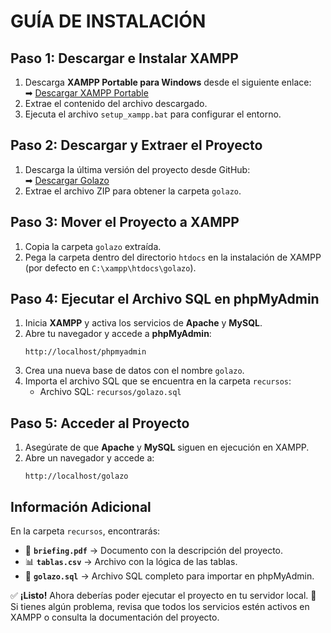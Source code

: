 # **GUÍA DE INSTALACIÓN**

## **Paso 1: Descargar e Instalar XAMPP**
1. Descarga **XAMPP Portable para Windows** desde el siguiente enlace:  
   ➡ [Descargar XAMPP Portable](https://www.apachefriends.org/download.html)
2. Extrae el contenido del archivo descargado.
3. Ejecuta el archivo `setup_xampp.bat` para configurar el entorno.

## **Paso 2: Descargar y Extraer el Proyecto**
1. Descarga la última versión del proyecto desde GitHub:  
   ➡ [Descargar Golazo](https://github.com/Learning4tech/golazo/archive/refs/heads/main.zip)
2. Extrae el archivo ZIP para obtener la carpeta `golazo`.

## **Paso 3: Mover el Proyecto a XAMPP**
1. Copia la carpeta `golazo` extraída.
2. Pega la carpeta dentro del directorio `htdocs` en la instalación de XAMPP (por defecto en `C:\xampp\htdocs\golazo`).

## **Paso 4: Ejecutar el Archivo SQL en phpMyAdmin**
1. Inicia **XAMPP** y activa los servicios de **Apache** y **MySQL**.
2. Abre tu navegador y accede a **phpMyAdmin**:
   ```
   http://localhost/phpmyadmin
   ```
3. Crea una nueva base de datos con el nombre `golazo`.
4. Importa el archivo SQL que se encuentra en la carpeta `recursos`:
   - Archivo SQL: `recursos/golazo.sql`

## **Paso 5: Acceder al Proyecto**
1. Asegúrate de que **Apache** y **MySQL** siguen en ejecución en XAMPP.
2. Abre un navegador y accede a:
   ```
   http://localhost/golazo
   ```

## **Información Adicional**
En la carpeta `recursos`, encontrarás:
- 📄 **`briefing.pdf`** → Documento con la descripción del proyecto.  
- 📊 **`tablas.csv`** → Archivo con la lógica de las tablas.  
- 📂 **`golazo.sql`** → Archivo SQL completo para importar en phpMyAdmin.

✅ **¡Listo!** Ahora deberías poder ejecutar el proyecto en tu servidor local. 🚀  
Si tienes algún problema, revisa que todos los servicios estén activos en XAMPP o consulta la documentación del proyecto.
